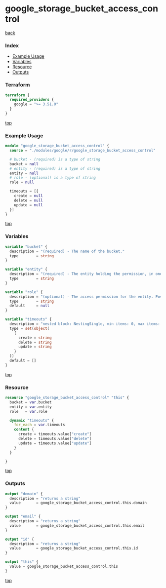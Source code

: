 # google_storage_bucket_access_control

[back](../google.md)

### Index

- [Example Usage](#example-usage)
- [Variables](#variables)
- [Resource](#resource)
- [Outputs](#outputs)

### Terraform

```terraform
terraform {
  required_providers {
    google = ">= 3.51.0"
  }
}
```

[top](#index)

### Example Usage

```terraform
module "google_storage_bucket_access_control" {
  source = "./modules/google/r/google_storage_bucket_access_control"

  # bucket - (required) is a type of string
  bucket = null
  # entity - (required) is a type of string
  entity = null
  # role - (optional) is a type of string
  role = null

  timeouts = [{
    create = null
    delete = null
    update = null
  }]
}
```

[top](#index)

### Variables

```terraform
variable "bucket" {
  description = "(required) - The name of the bucket."
  type        = string
}

variable "entity" {
  description = "(required) - The entity holding the permission, in one of the following forms:\n  user-userId\n  user-email\n  group-groupId\n  group-email\n  domain-domain\n  project-team-projectId\n  allUsers\n  allAuthenticatedUsers\nExamples:\n  The user liz@example.com would be user-liz@example.com.\n  The group example@googlegroups.com would be\n  group-example@googlegroups.com.\n  To refer to all members of the Google Apps for Business domain\n  example.com, the entity would be domain-example.com."
  type        = string
}

variable "role" {
  description = "(optional) - The access permission for the entity. Possible values: [\"OWNER\", \"READER\", \"WRITER\"]"
  type        = string
  default     = null
}

variable "timeouts" {
  description = "nested block: NestingSingle, min items: 0, max items: 0"
  type = set(object(
    {
      create = string
      delete = string
      update = string
    }
  ))
  default = []
}
```

[top](#index)

### Resource

```terraform
resource "google_storage_bucket_access_control" "this" {
  bucket = var.bucket
  entity = var.entity
  role   = var.role

  dynamic "timeouts" {
    for_each = var.timeouts
    content {
      create = timeouts.value["create"]
      delete = timeouts.value["delete"]
      update = timeouts.value["update"]
    }
  }

}
```

[top](#index)

### Outputs

```terraform
output "domain" {
  description = "returns a string"
  value       = google_storage_bucket_access_control.this.domain
}

output "email" {
  description = "returns a string"
  value       = google_storage_bucket_access_control.this.email
}

output "id" {
  description = "returns a string"
  value       = google_storage_bucket_access_control.this.id
}

output "this" {
  value = google_storage_bucket_access_control.this
}
```

[top](#index)